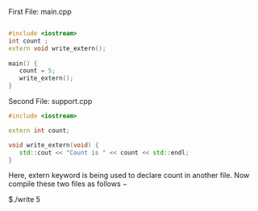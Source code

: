First File: main.cpp

```cpp

#include <iostream>
int count ;
extern void write_extern();
 
main() {
   count = 5;
   write_extern();
}

```
Second File: support.cpp
```cpp
#include <iostream>

extern int count;

void write_extern(void) {
   std::cout << "Count is " << count << std::endl;
}

```
Here, extern keyword is being used to declare count in another file. Now compile these two files as follows −

$./write
5

